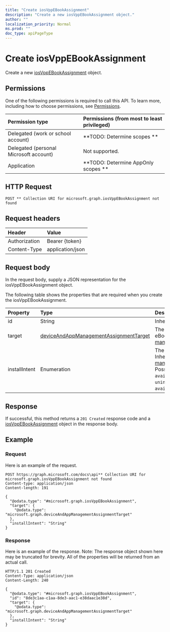 ```yaml
---
title: "Create iosVppEBookAssignment"
description: "Create a new iosVppEBookAssignment object."
author: ""
localization_priority: Normal
ms.prod: ""
doc_type: apiPageType
---
```


# Create iosVppEBookAssignment

Create a new [iosVppEBookAssignment](../resources/iosvppebookassignment.md) object.

## Permissions
One of the following permissions is required to call this API. To learn more, including how to choose permissions, see [Permissions](/concepts/permissions-reference.md).

|Permission type|Permissions (from most to least privileged)|
|:---|:---|
|Delegated (work or school account)|**TODO: Determine scopes **|
|Delegated (personal Microsoft account)|Not supported.|
|Application|**TODO: Determine AppOnly scopes **|

## HTTP Request
<!-- {
  "blockType": "ignored"
}
-->
``` http
POST ** Collection URI for microsoft.graph.iosVppEBookAssignment not found
```

## Request headers
|Header|Value|
|:---|:---|
|Authorization|Bearer {token}|
|Content-Type|application/json|

## Request body
In the request body, supply a JSON representation for the iosVppEBookAssignment object.

The following table shows the properties that are required when you create the iosVppEBookAssignment.

|Property|Type|Description|
|:---|:---|:---|
|id|String| Inherited from [entity](../resources/entity.md)|
|target|[deviceAndAppManagementAssignmentTarget](../resources/intune-apps-deviceAndAppManagementAssignmentTarget.md)|The assignment target for eBook. Inherited from [managedEBookAssignment](../resources/managedEBookAssignment.md)|
|installIntent|Enumeration|The install intent for eBook. Inherited from [managedEBookAssignment](../resources/managedEBookAssignment.md). Possible values are: `available`, `required`, `uninstall`, `availableWithoutEnrollment`.|



## Response
If successful, this method returns a `201 Created` response code and a [iosVppEBookAssignment](../resources/iosvppebookassignment.md) object in the response body.

## Example

### Request
Here is an example of the request.
<!-- {
  "blockType": "request",
  "name": "create_iosvppebookassignment_from_"
}
-->
``` http
POST https://graph.microsoft.com/docs\api** Collection URI for microsoft.graph.iosVppEBookAssignment not found
Content-type: application/json
Content-length: 191

{
  "@odata.type": "#microsoft.graph.iosVppEBookAssignment",
  "target": {
    "@odata.type": "microsoft.graph.deviceAndAppManagementAssignmentTarget"
  },
  "installIntent": "String"
}
```

### Response
Here is an example of the response. Note: The response object shown here may be truncated for brevity. All of the properties will be returned from an actual call.
<!-- {
  "blockType": "response",
  "truncated": true,
  "@odata.type": "microsoft.graph.iosvppebookassignment"
}
-->
``` http
HTTP/1.1 201 Created
Content-Type: application/json
Content-Length: 240

{
  "@odata.type": "#microsoft.graph.iosVppEBookAssignment",
  "id": "8de3c1aa-c1aa-8de3-aac1-e38daac1e38d",
  "target": {
    "@odata.type": "microsoft.graph.deviceAndAppManagementAssignmentTarget"
  },
  "installIntent": "String"
}
```

